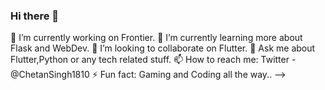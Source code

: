 ### Hi there 👋

🔭 I’m currently working on Frontier.
🌱 I’m currently learning more about Flask and WebDev.
👯 I’m looking to collaborate on Flutter.
💬 Ask me about Flutter,Python or any tech related stuff.
📫 How to reach me: Twitter - @ChetanSingh1810
⚡ Fun fact: Gaming and Coding all the way..
-->

